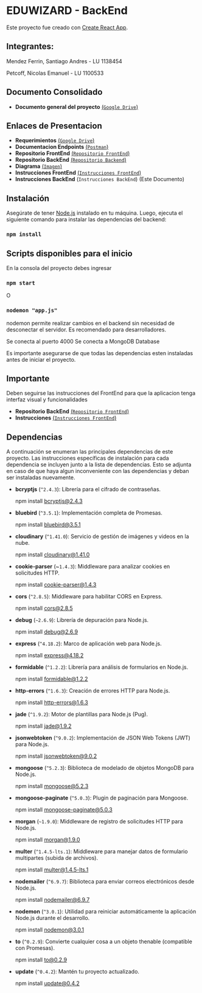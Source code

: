 
# EDUWIZARD - BackEnd

Este proyecto fue creado con [Create React App](https://github.com/facebook/create-react-app).


## Integrantes:

Mendez Ferrin, Santiago Andres - LU 1138454

Petcoff, Nicolas Emanuel - LU 1100533

## Documento Consolidado

- **Documento general del proyecto** [(`Google Drive`)](https://docs.google.com/document/d/1Av_jVUQqV9iDt6eIE_2NpdZW2XfMHAeTKcCiFAtMcmg/edit?usp=sharing)


## Enlaces de Presentacion

- **Requerimientos** [(`Google Drive`)](https://docs.google.com/document/d/1DmThAggf-TVJIIcWhQuvn5CsdusAVou_LZKB6Rfx4uA/edit?usp=sharing)
- **Documentacion Endpoints** [(`Postman`)](https://documenter.getpostman.com/view/30808697/2s9YeHbB3g#8df2df0a-7327-44e0-8224-dfc3476400e6)
- **Repositorio FrontEnd** [(`Repositorio FrontEnd`)](https://github.com/nicopetcoff/Market-Profesores)
- **Repositorio BackEnd** [(`Repositorio Backend`)](https://github.com/nicopetcoff/API-REST-BACKEND)
- **Diagrama** [(`Imagen`)](https://drive.google.com/file/d/1a_yt9mAssyO8vS5wuzMEekzmAOClH6Su/view?usp=sharing)
- **Instrucciones FrontEnd** [(`Instrucciones FrontEnd`)](https://github.com/nicopetcoff/Market-Profesores/blob/main/README.md)
- **Instrucciones BackEnd** (`Instrucciones BackEnd`)  (Este Documento)


## Instalación

Asegúrate de tener [Node.js](https://nodejs.org/) instalado en tu máquina. Luego, ejecuta el siguiente comando para instalar las dependencias del backend:

### `npm install`


## Scripts disponibles para el inicio

En la consola del proyecto debes ingresar

### `npm start`

O

### `nodemon "app.js"`

nodemon permite realizar cambios en el backend sin necesidad de desconectar el servidor. Es recomendado para desarrolladores.

Se conecta al puerto 4000
Se conecta a MongoDB Database

Es importante asegurarse de que todas las dependencias esten instaladas antes de iniciar el proyecto.


## Importante
Deben seguirse las instrucciones del FrontEnd para que la aplicacion tenga interfaz visual y funcionalidades
- **Repositorio BackEnd** [(`Repositorio FrontEnd`)](https://github.com/nicopetcoff/Market-Profesores)
- **Instrucciones** [(`Instrucciones FrontEnd`)](https://github.com/nicopetcoff/Market-Profesores/blob/main/README.md)


## Dependencias

A continuación se enumeran las principales dependencias de este proyecto. Las instrucciones específicas de instalación para cada dependencia se incluyen junto a la lista de dependencias. Esto se adjunta en caso de que haya algun inconveniente con las dependencias y deban ser instaladas nuevamente.

- **bcryptjs** (`^2.4.3`): Librería para el cifrado de contraseñas.

  npm install bcryptjs@2.4.3

- **bluebird** (`^3.5.1`): Implementación completa de Promesas.

  npm install bluebird@3.5.1

- **cloudinary** (`^1.41.0`): Servicio de gestión de imágenes y videos en la nube.

  npm install cloudinary@1.41.0

- **cookie-parser** (~`1.4.3`): Middleware para analizar cookies en solicitudes HTTP.

  npm install cookie-parser@1.4.3

- **cors** (`^2.8.5`): Middleware para habilitar CORS en Express.

  npm install cors@2.8.5

- **debug** (`~2.6.9`): Librería de depuración para Node.js.

  npm install debug@2.6.9

- **express** (`^4.18.2`): Marco de aplicación web para Node.js.

  npm install express@4.18.2

- **formidable** (`^1.2.2`): Librería para análisis de formularios en Node.js.

  npm install formidable@1.2.2

- **http-errors** (`^1.6.3`): Creación de errores HTTP para Node.js.

  npm install http-errors@1.6.3

- **jade** (`^1.9.2`): Motor de plantillas para Node.js (Pug).

  npm install jade@1.9.2

- **jsonwebtoken** (`^9.0.2`): Implementación de JSON Web Tokens (JWT) para Node.js.

  npm install jsonwebtoken@9.0.2

- **mongoose** (`^5.2.3`): Biblioteca de modelado de objetos MongoDB para Node.js.

  npm install mongoose@5.2.3

- **mongoose-paginate** (`^5.0.3`): Plugin de paginación para Mongoose.

  npm install mongoose-paginate@5.0.3

- **morgan** (`~1.9.0`): Middleware de registro de solicitudes HTTP para Node.js.

  npm install morgan@1.9.0

- **multer** (`^1.4.5-lts.1`): Middleware para manejar datos de formulario multipartes (subida de archivos).

  npm install multer@1.4.5-lts.1

- **nodemailer** (`^6.9.7`): Biblioteca para enviar correos electrónicos desde Node.js.

  npm install nodemailer@6.9.7

- **nodemon** (`^3.0.1`): Utilidad para reiniciar automáticamente la aplicación Node.js durante el desarrollo.

  npm install nodemon@3.0.1

- **to** (`^0.2.9`): Convierte cualquier cosa a un objeto thenable (compatible con Promesas).

  npm install to@0.2.9

- **update** (`^0.4.2`): Mantén tu proyecto actualizado.

  npm install update@0.4.2

